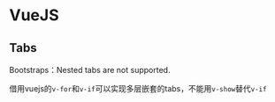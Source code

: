 # VueJS

## Tabs
Bootstraps：Nested tabs are not supported.

借用vuejs的`v-for`和`v-if`可以实现多层嵌套的tabs，不能用`v-show`替代`v-if`
